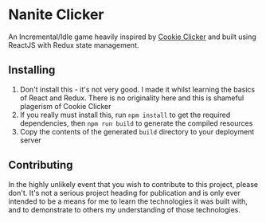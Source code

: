 # Nanite Clicker

An Incremental/Idle game heavily inspired by [Cookie Clicker](http://orteil.dashnet.org/cookieclicker) and built using ReactJS with Redux state management.

## Installing
1. Don't install this - it's not very good. I made it whilst learning the basics of React and Redux. There is no originality here and this is shameful plagerism of Cookie Clicker
2. If you really must install this, run `npm install` to get the required dependencies, then `npm run build` to generate the compiled resources
3. Copy the contents of the generated `build` directory to your deployment server

## Contributing
In the highly unlikely event that you wish to contribute to this project, please don't. It's not a serious project heading for publication and is only ever intended to be a means for me to learn the technologies it was built with, and to demonstrate to others my understanding of those technologies.
